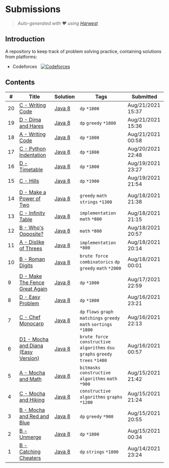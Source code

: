 Submissions
======================
> *Auto-generated with ❤ using [Harwest](https://github.com/nileshsah/harwest-tool)*

## Introduction

A repository to keep track of problem solving practice, containing solutions from platforms:
* Codeforces &nbsp; [![Codeforces](https://run.kaist.ac.kr/badges/codeforces/Adi_7861.svg)](https://codeforces.com/profile/Adi_7861)


## Contents

| # | Title | Solution | Tags | Submitted |
|---| ----- | -------- | ---- | --------- |
20 | [C - Writing Code](https://codeforces.com/contest/544/problem/C) | [Java 8](./codeforces/544/C.java) | `dp` `*1800` | Aug/21/2021 15:37 | 
19 | [D - Dima and Hares](https://codeforces.com/contest/358/problem/D) | [Java 8](./codeforces/358/D.java) | `dp` `greedy` `*1800` | Aug/21/2021 15:36 | 
18 | [A - Writing Code](https://codeforces.com/contest/543/problem/A) | [Java 8](./codeforces/543/A.java) | `dp` `*1800` | Aug/21/2021 00:58 | 
17 | [C - Python Indentation](https://codeforces.com/contest/909/problem/C) | [Java 8](./codeforces/909/C.java) | `dp` `*1800` | Aug/20/2021 22:48 | 
16 | [D - Timetable](https://codeforces.com/contest/946/problem/D) | [Java 8](./codeforces/946/D.java) | `dp` `*1800` | Aug/19/2021 23:27 | 
15 | [C - Hills](https://codeforces.com/contest/1012/problem/C) | [Java 8](./codeforces/1012/C.java) | `dp` `*1900` | Aug/19/2021 21:54 | 
14 | [D - Make a Power of Two](https://codeforces.com/contest/1560/problem/D) | [Java 8](./codeforces/1560/D.java) | `greedy` `math` `strings` `*1300` | Aug/18/2021 21:38 | 
13 | [C - Infinity Table](https://codeforces.com/contest/1560/problem/C) | [Java 8](./codeforces/1560/C.java) | `implementation` `math` `*800` | Aug/18/2021 21:15 | 
12 | [B - Who's Opposite?](https://codeforces.com/contest/1560/problem/B) | [Java 8](./codeforces/1560/B.java) | `math` `*800` | Aug/18/2021 20:57 | 
11 | [A - Dislike of Threes](https://codeforces.com/contest/1560/problem/A) | [Java 8](./codeforces/1560/A.java) | `implementation` `*800` | Aug/18/2021 20:14 | 
10 | [B - Roman Digits](https://codeforces.com/contest/997/problem/B) | [Java 8](./codeforces/997/B.java) | `brute force` `combinatorics` `dp` `greedy` `math` `*2000` | Aug/18/2021 00:01 | 
9 | [D - Make The Fence Great Again](https://codeforces.com/contest/1221/problem/D) | [Java 8](./codeforces/1221/D.java) | `dp` `*1800` | Aug/17/2021 22:59 | 
8 | [D - Easy Problem](https://codeforces.com/contest/1096/problem/D) | [Java 8](./codeforces/1096/D.java) | `dp` `*1800` | Aug/16/2021 23:21 | 
7 | [C - Chef Monocarp](https://codeforces.com/contest/1437/problem/C) | [Java 8](./codeforces/1437/C.java) | `dp` `flows` `graph matchings` `greedy` `math` `sortings` `*1800` | Aug/16/2021 22:13 | 
6 | [D1 - Mocha and Diana (Easy Version)](https://codeforces.com/contest/1559/problem/D1) | [Java 8](./codeforces/1559/D1.java) | `brute force` `constructive algorithms` `dsu` `graphs` `greedy` `trees` `*1400` | Aug/16/2021 00:57 | 
5 | [A - Mocha and Math](https://codeforces.com/contest/1559/problem/A) | [Java 8](./codeforces/1559/A.java) | `bitmasks` `constructive algorithms` `math` `*900` | Aug/15/2021 21:42 | 
4 | [C - Mocha and Hiking](https://codeforces.com/contest/1559/problem/C) | [Java 8](./codeforces/1559/C.java) | `constructive algorithms` `graphs` `*1200` | Aug/15/2021 21:24 | 
3 | [B - Mocha and Red and Blue](https://codeforces.com/contest/1559/problem/B) | [Java 8](./codeforces/1559/B.java) | `dp` `greedy` `*900` | Aug/15/2021 20:55 | 
2 | [B - Unmerge](https://codeforces.com/contest/1381/problem/B) | [Java 8](./codeforces/1381/B.java) | `dp` `*1800` | Aug/15/2021 00:34 | 
1 | [B - Catching Cheaters](https://codeforces.com/contest/1446/problem/B) | [Java 8](./codeforces/1446/B.java) | `dp` `strings` `*1800` | Aug/14/2021 23:24 | 